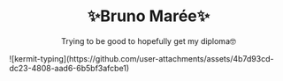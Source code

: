 <h1 align="center">✨Bruno Marée✨</h1>
<p align="center">Trying to be good to hopefully get my diploma🤓</p>
![kermit-typing](https://github.com/user-attachments/assets/4b7d93cd-dc23-4808-aad6-6b5bf3afcbe1)


<!--
**Maree-Bruno/Maree-Bruno** is a ✨ _special_ ✨ repository because its `README.md` (this file) appears on your GitHub profile.

Here are some ideas to get you started:

- 🔭 I’m currently working on ...
- 🌱 I’m currently learning ...
- 👯 I’m looking to collaborate on ...
- 🤔 I’m looking for help with ...
- 💬 Ask me about ...
- 📫 How to reach me: ...
- 😄 Pronouns: ...
- ⚡ Fun fact: ...
-->
